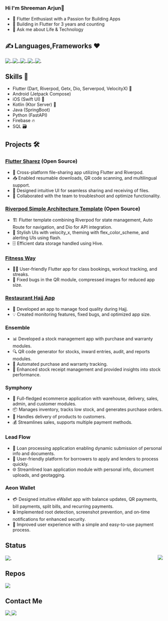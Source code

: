  
 ### Hi I'm Shreeman Arjun👋
- 🚀 Flutter Enthusiast with a Passion for Building Apps
- 🌱 Building in Flutter for 3 years and counting
- 💬 Ask me about Life & Technology 

 
 ## ✍️ Languages,Frameworks ❤️
 <p float="right">
  
 <a href="">
  <img align="center" src="https://img.shields.io/badge/Flutter-02569B?style=for-the-badge&logo=flutter&logoColor=white" />&nbsp;
  <img align="center" src="https://img.shields.io/badge/Dart-0175C2?style=for-the-badge&logo=dart&logoColor=white" />&nbsp;
  <img align="center" src="https://img.shields.io/badge/Kotlin-0095D5?&style=for-the-badge&logo=kotlin&logoColor=white"/>&nbsp;
  <img align="center" src="https://img.shields.io/badge/Java-ED8B00?style=for-the-badge&logo=java&logoColor=whitehttps://img.shields.io/badge/Java-ED8B00?style=for-the-badge&logo=java&logoColor=white"/>&nbsp;
    <img align="center" src="https://img.shields.io/badge/firebase-ffca28?style=for-the-badge&logo=firebase&logoColor=black" />&nbsp;
  
</a>
  
</p>

## Skills 🚀

- Flutter (Dart, Riverpod, Getx, Dio, Serverpod, VelocityX) 💙
- Android (Jetpack Compose)
- iOS (Swift UI) 🍏
- Kotlin (Ktor Server) 💙
- Java (SpringBoot)
- Python (FastAPI)
- Firebase 🔥
- SQL 🗃️

## Projects 🛠️

### [Flutter Sharez](https://github.com/Shreemanarjun/flutter_sharez) (Open Source) 
- 📂 Cross-platform file-sharing app utilizing Flutter and Riverpod.
- 📥 Enabled resumable downloads, QR code scanning, and multilingual support.
- 🎨 Designed intuitive UI for seamless sharing and receiving of files.
- 🚀 Collaborated with the team to troubleshoot and optimize functionality.

### [Riverpod Simple Architecture Template](https://github.com/Shreemanarjun/river_bricks/tree/master/bricks/riverpod_simple_architecture) (Open Source) 
- 🏗️ Flutter template combining Riverpod for state management, Auto Route for navigation, and Dio for API integration.
- 🎨 Stylish UIs with velocity_x, theming with flex_color_scheme, and alerting UIs using flash.
- 🗄️ Efficient data storage handled using Hive.

### [Fitness Way](https://play.google.com/store/apps/details?id=com.refada.com)
- 🏋️‍♂️ User-friendly Flutter app for class bookings, workout tracking, and streaks.
- 🐞 Fixed bugs in the QR module, compressed images for reduced app size.

### [Restaurant Hajj App](https://play.google.com/store/apps/details?id=com.refada.com)
- 🍔 Developed an app to manage food quality during Hajj.
- 💡 Created monitoring features, fixed bugs, and optimized app size.




### Ensemble
- 📊 Developed a stock management app with purchase and warranty modules.
- 🔍 QR code generator for stocks, inward entries, audit, and reports modules.
- 🤖 Automated purchase and warranty tracking.
- 🚀 Enhanced stock receipt management and provided insights into stock performance.
  
### Symphony
- 🛒 Full-fledged ecommerce application with warehouse, delivery, sales, admin, and customer modules.
- 📦 Manages inventory, tracks low stock, and generates purchase orders.
- 🚚 Handles delivery of products to customers.
- 💰 Streamlines sales, supports multiple payment methods.

### Lead Flow
- 💼 Loan processing application enabling dynamic submission of personal info and documents.
- 📄 User-friendly platform for borrowers to apply and lenders to process quickly.
- 🌐 Streamlined loan application module with personal info, document uploads, and geotagging.

### Aeon Wallet
- 💳 Designed intuitive eWallet app with balance updates, QR payments, bill payments, split bills, and recurring payments.
- 🔒 Implemented root detection, screenshot prevention, and on-time notifications for enhanced security.
- 🎯 Improved user experience with a simple and easy-to-use payment process.



 
## Status 


<p float="left">
<a href="">
  <img align="center" src="https://github-readme-stats.vercel.app/api?username=shreemanarjun&show_icons=true&theme=radical" />
</a>
 &nbsp;
  
<a href="">
  <img align="right" src="https://github-readme-stats.vercel.app/api/top-langs/?username=shreemanarjun&langs_count=8&hide=C++,makefile,javascript,html,css,C,c%2B%2B,swift,php,cmake,Objective-C)" />
</a>
&nbsp;

</p>

## Repos

<p float="left">

 
<a href="https://github.com/Shreemanarjun/whatsapp_clone">
  <img align="center" src="https://github-readme-stats.vercel.app/api/pin/?username=shreemanarjun&repo=whatsapp_clone" />
</a>

</p>


####
## Contact Me

<p float="left">
 <a href="https://www.linkedin.com/in/shreemanarjun/">
  <img align="bottom" src="https://img.shields.io/badge/LinkedIn-0077B5?style=for-the-badge&logo=linkedin&logoColor=white" />
</a>
  <a href="https://twitter.com/shreemanarjun/">
  <img align="bottom" src="https://img.shields.io/badge/Twitter-1DA1F2?style=for-the-badge&logo=twitter&logoColor=white" />
</a>
</p>






